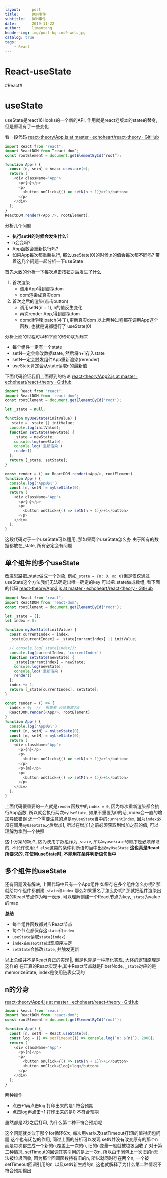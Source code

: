 ```yaml
---
layout:     post
title:      DOM事件
subtitle:   DOM事件
date:       2019-11-22
author:     limantang
header-img: img/post-bg-ios9-web.jpg
catalog: true
tags:
    - React
---
```


# React-useState
#React#


# useState
useState是react16Hooks的一个新的API, 作用就是react老版本的state的替身, 但是原理有了一些变化

看一段代码
[react-theory/App.js at master · echoheart/react-theory · GitHub](https://github.com/echoheart/react-theory/blob/master/src/App.js)

```ts
import React from "react";
import ReactDOM from “react-dom”;
const rootElement = document.getElementById(“root”);

function App() {
  const [n, setN] = React.useState(0);
  return (
    <div className="App">
      <p>{n}</p>
      <p>
        <button onClick={() => setN(n + 1)}>+1</button>
      </p>
    </div>
  );
}
ReactDOM.render(<App />, rootElement);
```

分析几个问题
- **执行setN的时候会发生什么**?
-  n会变吗?
- App函数会重新执行吗?
- 如果App每次都重新执行, 那么useState(0)的时候,n的值会每次都不同吗?
带着这几个问题一起分析一下useState

首先大致的分析一下每次点击按钮之后发生了什么
1. 首次渲染
	- 调用App得到虚拟dom
	- dom渲染成真实dom
2. 首次之后的渲染(点击button)
	- 调用setN(n + 1), n的值反生变化
	- 再次render App,得到虚拟dom
	- domdiff得到patch(补丁),更新真实dom
以上两种过程都在调用App这个函数, 也就是说都运行了 useState(0)


分析上面的过程可以和下面的结论联系起来
- 每个组件一定有一个state
- setN一定会修改数据state, 然后将n+1存入state
- setN一定会触发组件App重新渲染(rerender)
- useState肯定会从state读取n的最新值

下面代码验证我们上面得到的结论
[react-theory/App2.js at master · echoheart/react-theory · GitHub](https://github.com/echoheart/react-theory/blob/master/src/App2.js)

```js
import React from "react";
import ReactDOM from 'react-dom';
const rootElement = document.getElementById('root');

let _state = null;

function myUseState(initValue) {
  _state = _state || initValue;
  console.log(initValue);
  function setState(newState) {
    _state = newState;
    console.log(newState);
    console.log('重新渲染')
    render()
  };
  return [_state, setState];
}

const render = () => ReactDOM.render(<App/>, rootElement)
function App() {
  console.log('App执行')
  const [n, setN] = myUseState(0);
  return (
    <div className="App">
      <p>{n}</p>
      <p>
        <button onClick={() => setN(n + 1)}>+1</button>
      </p>
    </div>
  );
}
```

这段代码对于一个useState可以适用, 那如果两个useState怎么办
由于所有的数据都放在_state, 所有必定会有问题
## 单个组件的多个useState
改进思路把_state做成一个对象, 例如`_state = {n: 0, m: 0}`但是仅仅通过useState这个方法我们无法确定出唯一确定的key
可以把_state做成数组, 看下面的代码
[react-theory/App3.js at master · echoheart/react-theory · GitHub](https://github.com/echoheart/react-theory/blob/master/src/App3.js)

```js
import React from "react";
import ReactDOM from 'react-dom';
const rootElement = document.getElementById('root');

let _state = [];
let index = 0;

function myUseState(initValue) {
  const currentIndex = index;
  _state[currentIndex] = _state[currentIndex] || initValue;

  // console.log(_state[index]);
  console.log(currentIndex, 'currentIndex')
  function setState(newState) {
    _state[currentIndex] = newState;
    console.log(newState);
    console.log('重新渲染')
    render()
  };
  index += 1;
  return [_state[currentIndex], setState];
}

const render = () => {
  index = 0;  //  很重要 必须重置为0
  ReactDOM.render(<App/>, rootElement)
}
function App() {
  console.log('App执行')
  const [n, setN] = myUseState(0);
  const [m, setM] = myUseState(0);
  return (
    <div className="App">
      <p>{n}</p>
      <p>
        <button onClick={() => setN(n + 1)}>+1</button>
      </p>
      <p>{m}</p>
      <p>
        <button onClick={() => setM(n + 1)}>+1</button>
      </p>
    </div>
  );
}
```

上面代码很重要的一点就是`render`函数中的`index = 0`, 因为每次重新渲染都会执行App函数, 所以就会执行两次`myUseState`, 如果不重置为0的话, index会一直的增加导致错误
还一个需要注意的点是`myUseState`当中的`currentIndex`, 因为`index`必须在调用`myUseState`之后增加1, 所以在增加1之前必须获取到增加之前的值, 可以理解为拿到一个快照

这个方案的缺点, 因为使用了数组作为`_state`, 所以`myUseState`的顺序是必须保证的, 不允许使用`if else`这类的条件判断语句当中出现`myUseState`
**这也真是React所要求的, 在使用useState时, 不能用在条件判断语句当中**

## 多个组件的useState
还有问题没有解决, 上面代码中只有一个App组件
 如果存在多个组件怎么办呢?
那就给每个组件都创建`_state`和`index`
那么如果重名了怎么办呢?
那就把组件渲染出来的React节点作为唯一表示, 可以理解创建一个React节点为key,`_state`为value的map


**总结**
- 每个组件函数都对应React节点
- 每个节点都保存这`state`和`index`
- `useState`读取`stata[index]`
- `index`由`useState`出现顺序决定
- `setState`会修改`state`, 并触发更新

以上总结并不是React真正的实现🤣, 但是也算是一种简化实现, 大体的逻辑原理是这样的
在正真的React实现中,其中React节点就是FiberNode, `_state`对应的是memorizeState, index是使用链表实现的

## n的分身

[react-theory/App4.js at master · echoheart/react-theory · GitHub](https://github.com/echoheart/react-theory/blob/master/src/App4.js)
```js
import React from "react";
import ReactDOM from 'react-dom';
const rootElement = document.getElementById('root');

function App() {
  const [n, setN] = React.useState(0);
  const log = () => setTimeout(() => console.log(`n: ${n}`), 2000);
  return (
    <div className="App">
      <p>{n}</p>
      <p>
        <button onClick={() => setN(n + 1)}>+1</button>
        <button onClick={log}>log</button>
      </p>
    </div>
  );
}
```

两种操作
- 点击+1再点击log  打印出来的是1  符合预期
- 点击log再点击+1 打印出来的是0   不符合预期

虽然都是2秒之后打印, 为什么第二种不符合预期呢

这个问题就类似于那个for循环6次, 每次用var以及setTimeout打印i的值得闭包问题
这个也有闭包的作用, 同过上面的分析可以发现
setN并没有改变原有的那个n
而是每次都生成一个新的n,覆盖上一次的n, 旧的n变量一般就被垃圾回收了
对于第二种情况, setTimout的回调其实引用的是上一次n, 所以由于闭包上一次旧的n无法被垃圾回收, 因为那个回调函数持有旧的n, 所以就同时存在两个n, 一个被setTimeout回调引用的n, 以及setN新生成的n, 这也就解释了为什么第二种情况不符合预期输出



